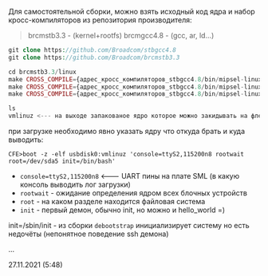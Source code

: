 Для самостоятельной сборки, можно взять исходный код ядра и набор кросс-компиляторов из репозитория производителя:

>brcmstb3.3 - (kernel+rootfs)
>brcmgcc4.8 - (gcc, ar, ld...)

```php
git clone https://github.com/Broadcom/stbgcc4.8
git clone https://github.com/Broadcom/brcmstb3.3

cd brcmstb3.3/linux
make CROSS_COMPILE={адрес_кросс_компиляторов_stbgcc4.8/bin/mipsel-linux-gnu-} brcm7231b0_defconfig <--- аттачим дефолтный конфиг этого камня
make CROSS_COMPILE={адрес_кросс_компиляторов_stbgcc4.8/bin/mipsel-linux-gnu-} menuconfig <--- конфигурируем, добавляем плюшки
make CROSS_COMPILE={адрес_кросс_компиляторов_stbgcc4.8/bin/mipsel-linux-gnu-} <--- компилируем ядро можно с ключём -j равному кол.ву ядер вашего процессора

ls
vmlinuz <--- на выходе запакованое ядро которое можно закидывать на флешку в fat16 раздел, если нет ошибок в процессе компиляции
```

при загрузке необходимо явно указать ядру что откуда брать и куда выводить:

`CFE>boot -z -elf usbdisk0:vmlinuz 'console=ttyS2,115200n8 rootwait root=/dev/sda5 init=/bin/bash'`

- `console=ttyS2,115200n8` <--- UART пины на плате SML (в какую консоль выводить лог загрузки)
- `rootwait` - ожидание определения ядром всех блочных устройств
- `root` - на каком разделе находится файловая система
- `init` - первый демон, обычно init, но можно и hello_world =)

init=/sbin/init - из сборки `debootstrap` инициализирует систему но есть недочёты (непонятное поведение ssh демона)

...

27.11.2021 (5:48) 
